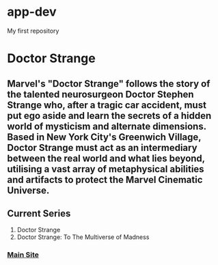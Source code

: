 # app-dev
My first repository
# **Doctor Strange**
## Marvel's "Doctor Strange" follows the story of the talented neurosurgeon Doctor Stephen Strange who, after a tragic car accident, must put ego aside and learn the secrets of a hidden world of mysticism and alternate dimensions. Based in New York City's Greenwich Village, Doctor Strange must act as an intermediary between the real world and what lies beyond, utilising a vast array of metaphysical abilities and artifacts to protect the Marvel Cinematic Universe.
## Current Series
1. Doctor Strange
2. Doctor Strange: To The Multiverse of Madness
### [Main Site](https://www.imdb.com/title/tt1211837/)
